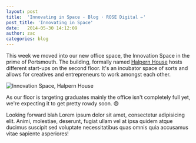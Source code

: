 ```yaml
---
layout: post
title:  'Innovating in Space - Blog · ROSE Digital ✏'
post_title: 'Innovating in Space'
date:   2014-05-30 14:12:09
author: zac
categories: blog
---
```


This week we moved into our new office space, the Innovation Space in the prime of Portsmouth. The building, formally named <a href="#">Halpern House</a> hosts different start-ups on the second floor. It's an incubator space of sorts and allows for creatives and entrepreneurs to work amongst each other.

![Innovation Space, Halpern House](http://innovationwarehouse.org/wp-content/uploads/2013/03/Innovation-Warehouse-at-Innovation-Space-400x298.jpg)

As our floor is targeting graduates mainly the office isn't completely full yet, we're expecting it to get pretty rowdy soon. :smile:

Looking forward blah Lorem ipsum dolor sit amet, consectetur adipisicing elit. Animi, molestiae, deserunt, fugiat ullam vel at ipsa quidem atque ducimus suscipit sed voluptate necessitatibus quas omnis quia accusamus vitae sapiente asperiores!